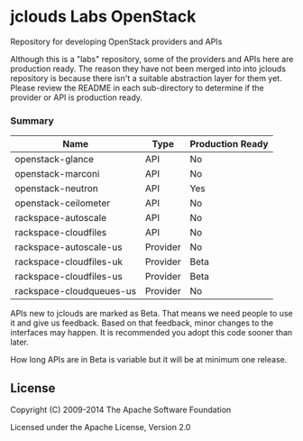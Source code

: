 jclouds Labs OpenStack
======================

Repository for developing OpenStack providers and APIs

Although this is a "labs" repository, some of the providers and APIs here are production ready. The reason they have not been merged into into jclouds repository is because there isn't a suitable abstraction layer for them yet. Please review the README in each sub-directory to determine if the provider or API is production ready.

### Summary

| Name | Type | Production Ready |
|------|------|------------------|
| openstack-glance | API | No |
| openstack-marconi | API | No |
| openstack-neutron | API | Yes |
| openstack-ceilometer | API | No |
| rackspace-autoscale | API | No |
| rackspace-cloudfiles | API | No |
| rackspace-autoscale-us | Provider | No |
| rackspace-cloudfiles-uk | Provider | Beta |
| rackspace-cloudfiles-us | Provider | Beta |
| rackspace-cloudqueues-us | Provider | No |

APIs new to jclouds are marked as Beta. That means we need people to use it and give us feedback. Based on that feedback, minor changes to the interfaces may happen. It is recommended you adopt this code sooner than later.

How long APIs are in Beta is variable but it will be at minimum one release.

License
-------
Copyright (C) 2009-2014 The Apache Software Foundation

Licensed under the Apache License, Version 2.0
